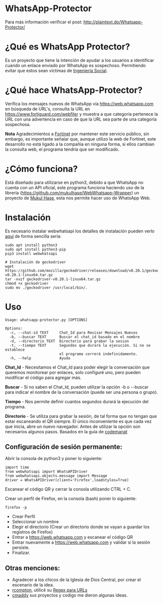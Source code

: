 # WhatsApp-Protector

Para más información verificar el post: http://plaintext.do/Whatsapp-Protector/

# ¿Qué es WhatsApp Protector?

Es un proyecto que tiene la intención de ayudar a los usuarios a identificar cuando un enlace enviado por WhatsApp es sospechoso. Permitiendo evitar que estos sean víctimas de [Ingeniería Social](https://es.wikipedia.org/wiki/Ingenier%C3%ADa_social_(seguridad_inform%C3%A1tica)).

# ¿Qué hace WhatsApp-Protector?

Verifica los mensajes nuevos de WhatsApp vía https://web.whatsapp.com en búsqueda de URL's, consulta la URL en https://www.fortiguard.com/webfiler y muestra a que categoría pertenece la URL con una advertencia en caso de que la URL sea parte de una categoría sospechosa. 

**Nota** Agradecimientos a [Fortinet](www.fortinet.com) por mantener este servicio público, sin embargo, es importante señalar que, aunque utilizo la web de Fortinet, este desarrollo no está ligado a la compañía en ninguna forma, si ellos cambian la consulta web, el programa tendría que ser modificado.

# ¿Cómo funciona? 

Está diseñado para utilizarse en python3, debido a que WhatsApp no cuenta con un API oficial, este programa funciona haciendo uso de la librería (https://github.com/mukulhase/WebWhatsapp-Wrapper) un proyecto de [Mukul Hase](https://github.com/mukulhase), esta nos permite hacer uso de WhatsApp Web.

# Instalación

Es necesario instalar webwhatsapi los detalles de instalación pueden verlo [aquí](https://github.com/mukulhase/WebWhatsapp-Wrapper) de forma sencilla sería:

``` 
sudo apt install python3
sudo apt install python3-pip
pip3 install webwhatsapi

# Instalación de geckodriver
wget https://github.com/mozilla/geckodriver/releases/download/v0.20.1/geckodriver-v0.20.1-linux64.tar.gz
tar -xvzf geckodriver-v0.20.1-linux64.tar.gz
chmod +x geckodriver
sudo mv ./geckodriver /usr/local/bin/.
 ```
 
# Uso

```
Usage: whatsapp-protector.py [OPTIONS]

Options:
  -c, --chat-id TEXT     Chat_Id para Revisar Mensajes Nuevos
  -b, --buscar TEXT      Buscar el chat_id basado en el nombre
  -d, --directorio TEXT  Directorio para grabar la sesion
  -t, --tiempo TEXT      Segundos que durará la ejecución. Si no se establece
                         el programa correrá indefinidamente.
  -h, --help             Ayuda

```

**Chat_Id** - Necesitamos el Chat_Id para poder elegir la conversación que queremos monitorear por enlaces, solo configuré uno, pero pueden modificar el código para agregar más.
 
**Buscar** - Si no saben el Chat_Id, pueden utilizar la opción -b o --buscar para indicar el nombre de la conversación (puede ser una persona o grupo).

**Tiempo** - Nos permite definir cuantos segundos durará la ejecución del programa. 
 
**Directorio** - Se utiliza para grabar la sesión, de tal forma que no tengan que estar escaneando el QR siempre. El único inconveniente es que cada vez que inicia, abre un nuevo navegador. Antes de utilizar la opción son necesarios algunos pasos. Basados en la guía de [codemanat](https://github.com/codemanat/WebWhatsAPI/blob/master/README.md)

## Configuración de sesión permanente: 

Abrir la consola de python3 y poner lo siguiente:
 
```
import time
from webwhatsapi import WhatsAPIDriver
from webwhatsapi.objects.message import Message
driver = WhatsAPIDriver(client='Firefox',loadstyles=True)
```

Escanear el código QR y cerrar la consola utilizando CTRL + C.
 
Crear un perfil de Firefox, en la consola (bash) poner lo siguiente:
 
`firefox -p`
 
* Crear Perfil
* Seleccionar un nombre
* Elegir el directorio (Crear un directorio donde se vayan a guardar los registros de Firefox)
* Entrar a https://web.whatsapp.com y escanear el código QR
* Entrar nuevamente a https://web.whatsapp.com y validar si la sesión persiste.
* Finalizar.


## Otras menciones:
- Agradecer a los chicos de la Iglesia de Dios Central, por crear el escenario de la idea.
- [rcompton](https://github.com/rcompton), utilicé su [Regex para URLs](https://github.com/rcompton/ryancompton.net/blob/master/assets/praw_drugs/urlmarker.py)
- [cmaddy](https://github.com/chrismaddalena) sus proyectos y codigo me dieron algunas ideas.